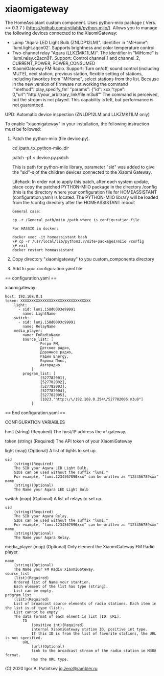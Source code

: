 # xiaomigateway
The HomeAssiatant custom component. Uses python-miio package ( Vers.  >= 0.3.7 ) (https://github.com/rytilahti/python-miio/).
Allows you to manage the following devices connected to the XiaomiGateway:
- Lamp "Aqara LED Light Bulb (ZNLDP12LM)". Identifier in "MiHome": 'lumi.light.aqcn02'.
  Supports brightness and color temperature control.
- Two-channel relay "Aqara (LLKZMK11LM)". The identifier in "MiHome" is 'lumi.relay.c2acn01'.
  Support: Control channel_1 and channel_2, CURRENT_POWER, POWER_CONSUMED
- XiaomiGateway FM Radio.
  Support: Turn on/off, sound control (including MUTE), next station, previous station,
  flexible setting of stations, including favorites from "MiHome", select stations from the list.
  Because in the new version of firmware not working the command 
  '"method":'play_specify_fm' "params": {"id": xxx,"type": 0,"url":"http://your_arbitrary_link/file.m3u8"'
  The command is perceived, but the stream is not played. This capability is left, but performance is not guaranteed.

UPD: Automatic device inspection (ZNLDP12LM and LLKZMK11LM only)

To enable "xiaomigateway" in your installation, the following instruction must be followed:
1. Patch the python-miio (file device.py).

   cd /path_to_python-miio_dir
   
   patch -p1 < device.py.patch

   This is path for python-miio library,  parameter "sid" was added to give the \"sid\"-s of the children devices connected
   to the Xiaomi Gateway.

   Lifehack: 
       In order not to apply this patch, after each system update, place copy the patched  PYTHON-MIIO package in the directory
       /config (this is the directory where your configuration file for HOMEASSISTANT (configuration.yaml) is located.
       The PYTHON-MIIO library will be loaded from the /config directory after the HOMEASSISTANT reboot

       General case:
   
       cp -r /General_path/miio /path_where_is_configuration_file
 
       For HASSIO in docker:
  
       docker exec -it homeassistant bash
       \# cp -r /usr/local/lib/python3.7/site-packages/miio /config
       \# exit
       docker restart homeassistant

2. Copy directory "xiaomigateway" to you custom_components directory
3. Add to your configuration.yaml file:

== configuration.yaml ==


xiaomigateway:

    host: 192.168.0.1
    token: XXXXXXXXXXXXXXXXXXXXXXXXXXXXXXXX
        light:
          - sid: lumi.158d0003e99991
            name: LightName
        switch:
          - sid: lumi.158d0003c99991
            name: RelayName
        media_player:
            name: FmRadioName
            source_list: [
                    Ретро FM,
                    Детское радио,
                    Дорожное радио,
                    Радио Energy,
                    Европа Плюс,
                    Авторадио
                ]
            program_list: [
                    [527782001],
                    [527782002],
                    [527782003],
                    [527782004],
                    [527782005],
                    [1023,"http:\/\/192.168.0.254\/527782006.m3u8"]
                ]
            
== End configuration.yaml ==

CONFIGURATION VARIABLES


host
    (string) (Required)
    The host/IP address the of gateway.
    
token
    (string) (Required)
    The API token of your XiaomiGateway
    
light
    (map) (Optional)
    A list of lights to set up.

    sid
        (string)(Required)
        The SID your Aqara LED Light Bulb.
        SIDs can be used without the suffix "lumi."
        For example, "lumi.1234567890xxx" can be written as "123456789xxx"
    name
        (string)(Optional)
        The Name your Aqara LED Light Bulb
        
switch
    (map) (Optional)
    A list of relays to set up.

    sid
        (string)(Required)
        The SID your Aqara Relay.
        SIDs can be used without the suffix "lumi."
        For example, "lumi.1234567890xxx" can be written as "123456789xxx"
    name
        (string)(Optional)
        The Name your Aqara Relay.
        
media_player
    (map) (Optional)
    Only element the XiaomiGateway FM Radio player.

    name
        (string)(Optional)
        The Name your FM Radio XiaomiGateway.
    source_list
        (list)(Required)
        Ordered list of Name your stantion.
        Each element of the list has type (string).
        List can be empty.
    program_list
        (list)(Required)
        List of broadcast source elements of radio stations. Each item in the list is of type (list).
        List cannot be empty
        The data format of each elment is list [ID, URL].
            ID
                (positive int)(Required)
                internal XiaomiGateway station ID, positive_int type.
                If this ID is from the list of favorite stations, the URL is not specified.
            URL
                (url)(Optional)
                link to the broadcast stream of the radio station in M3U8 format.
                Has the URL type.

(C) 2020 Igor A. Putintsev  ig.zero@rambler.ru
